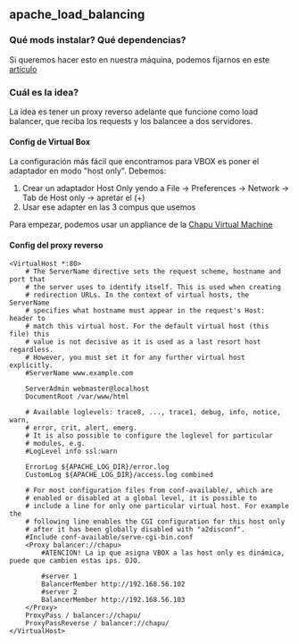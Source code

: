 ## apache_load_balancing

### Qué mods instalar? Qué dependencias?

Si queremos hacer esto en nuestra máquina, podemos fijarnos en este [artículo](https://www.digitalocean.com/community/tutorials/how-to-use-apache-http-server-as-reverse-proxy-using-mod_proxy-extension)

### Cuál es la idea?

La idea es tener un proxy reverso adelante que funcione como load balancer, que reciba los requests y los balancee a dos servidores.

#### Config de Virtual Box
La configuración más fácil que encontramos para VBOX es poner el adaptador en modo "host only". Debemos:

1. Crear un adaptador Host Only yendo a File -> Preferences -> Network -> Tab de Host only -> apretar el (+)
2. Usar ese adapter en las 3 compus que usemos

Para empezar, podemos usar un appliance de la [Chapu Virtual Machine](https://dl.dropboxusercontent.com/u/13605936/Chapu1.ova)

#### Config del proxy reverso

```
<VirtualHost *:80>
	# The ServerName directive sets the request scheme, hostname and port that
	# the server uses to identify itself. This is used when creating
	# redirection URLs. In the context of virtual hosts, the ServerName
	# specifies what hostname must appear in the request's Host: header to
	# match this virtual host. For the default virtual host (this file) this
	# value is not decisive as it is used as a last resort host regardless.
	# However, you must set it for any further virtual host explicitly.
	#ServerName www.example.com

	ServerAdmin webmaster@localhost
	DocumentRoot /var/www/html

	# Available loglevels: trace8, ..., trace1, debug, info, notice, warn,
	# error, crit, alert, emerg.
	# It is also possible to configure the loglevel for particular
	# modules, e.g.
	#LogLevel info ssl:warn

	ErrorLog ${APACHE_LOG_DIR}/error.log
	CustomLog ${APACHE_LOG_DIR}/access.log combined

	# For most configuration files from conf-available/, which are
	# enabled or disabled at a global level, it is possible to
	# include a line for only one particular virtual host. For example the
	# following line enables the CGI configuration for this host only
	# after it has been globally disabled with "a2disconf".
	#Include conf-available/serve-cgi-bin.conf
	<Proxy balancer://chapu>
        #ATENCION! La ip que asigna VBOX a las host only es dinámica, puede que cambien estas ips. OJO.

        #server 1
        BalancerMember http://192.168.56.102
        #server 2
        BalancerMember http://192.168.56.103
	</Proxy>
    ProxyPass / balancer://chapu/
    ProxyPassReverse / balancer://chapu/
</VirtualHost>
```
